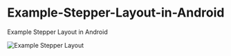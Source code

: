 # Example-Stepper-Layout-in-Android
Example Stepper Layout in Android

![Example Stepper Layout](https://i.imgsafe.org/0994e8234f.gif)

